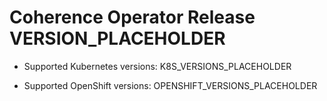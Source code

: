 # Coherence Operator Release VERSION_PLACEHOLDER

- Supported Kubernetes versions: K8S_VERSIONS_PLACEHOLDER

- Supported OpenShift versions: OPENSHIFT_VERSIONS_PLACEHOLDER

